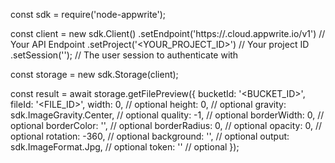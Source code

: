 const sdk = require('node-appwrite');

const client = new sdk.Client()
    .setEndpoint('https://<REGION>.cloud.appwrite.io/v1') // Your API Endpoint
    .setProject('<YOUR_PROJECT_ID>') // Your project ID
    .setSession(''); // The user session to authenticate with

const storage = new sdk.Storage(client);

const result = await storage.getFilePreview({
    bucketId: '<BUCKET_ID>',
    fileId: '<FILE_ID>',
    width: 0, // optional
    height: 0, // optional
    gravity: sdk.ImageGravity.Center, // optional
    quality: -1, // optional
    borderWidth: 0, // optional
    borderColor: '', // optional
    borderRadius: 0, // optional
    opacity: 0, // optional
    rotation: -360, // optional
    background: '', // optional
    output: sdk.ImageFormat.Jpg, // optional
    token: '<TOKEN>' // optional
});
